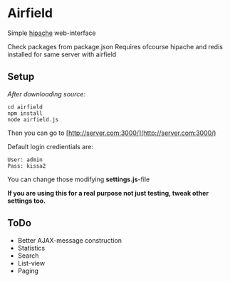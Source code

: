 # Airfield
Simple [hipache](https://github.com/dotcloud/hipache) web-interface

Check packages from package.json
Requires ofcourse hipache and redis installed for same server with airfield

## Setup
*After downloading source:*

	cd airfield
	npm install
	node airfield.js

Then you can go to [http://server.com:3000/](http://server.com:3000/)

Default login credientials are:

	User: admin
	Pass: kissa2

You can change those modifying **settings.js**-file

**If you are using this for a real purpose not just testing, tweak other settings too.**

## ToDo

 * Better AJAX-message construction
 * Statistics
 * Search
 * List-view
 * Paging
